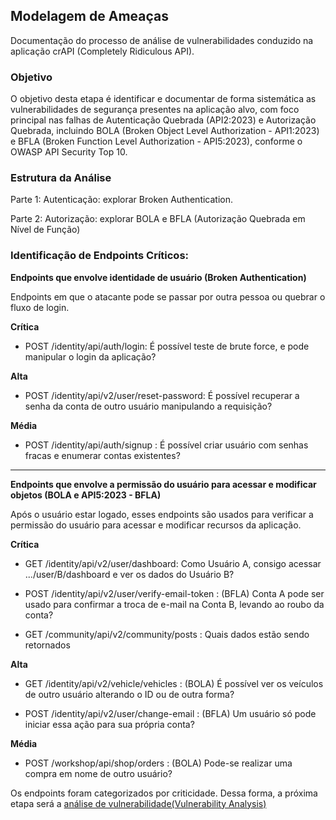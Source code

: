 ## Modelagem de Ameaças

Documentação do processo de análise de vulnerabilidades conduzido na aplicação crAPI (Completely Ridiculous API).

### Objetivo

O objetivo desta etapa é identificar e documentar de forma sistemática as vulnerabilidades de segurança presentes na aplicação alvo, com foco principal nas falhas de Autenticação Quebrada (API2:2023) e Autorização Quebrada, incluindo BOLA (Broken Object Level Authorization - API1:2023) e BFLA (Broken Function Level Authorization - API5:2023), conforme o OWASP API Security Top 10.

### Estrutura da Análise

Parte 1: Autenticação: explorar Broken Authentication.

Parte 2: Autorização: explorar BOLA e BFLA (Autorização Quebrada em Nível de Função)

### Identificação de Endpoints Críticos:


**Endpoints que envolve identidade de usuário (Broken Authentication)**

Endpoints em que o atacante pode se passar por outra pessoa ou quebrar o fluxo de login.

**Crítica**

- POST /identity/api/auth/login: É possível teste de brute force, e pode manipular o login da aplicação?

**Alta**
- POST /identity/api/v2/user/reset-password: É possível recuperar a senha da conta de outro usuário manipulando a requisição?

**Média**
- POST /identity/api/auth/signup : É possível criar usuário com senhas fracas e enumerar contas existentes?

---

**Endpoints que envolve a permissão do usuário para acessar e modificar objetos (BOLA e API5:2023 - BFLA)**

Após o usuário estar logado, esses endpoints são usados para verificar a permissão do usuário para acessar e modificar recursos da aplicação.

**Crítica**

- GET /identity/api/v2/user/dashboard: Como Usuário A, consigo acessar .../user/B/dashboard e ver os dados do Usuário B?

- POST /identity/api/v2/user/verify-email-token : (BFLA) Conta A pode ser usado para confirmar a troca de e-mail na Conta B, levando ao roubo da conta?

- GET /community/api/v2/community/posts : Quais dados estão sendo retornados

**Alta**

- GET /identity/api/v2/vehicle/vehicles : (BOLA) É possível ver os veículos de outro usuário alterando o ID ou de outra forma?

- POST /identity/api/v2/user/change-email : (BFLA) Um usuário só pode iniciar essa ação para sua própria conta?

**Média**

- POST /workshop/api/shop/orders : (BOLA) Pode-se realizar uma compra em nome de outro usuário? 


Os endpoints foram categorizados por criticidade. Dessa forma, a próxima etapa será a [análise de vulnerabilidade(Vulnerability Analysis)](https://github.com/ViniciusH97/Analise-Vulnerabilidades-API-crAPI/tree/main/4%20-%20Vulnerability%20Analysis)
